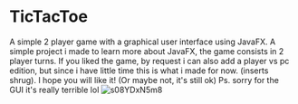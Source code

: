 # TicTacToe
A simple 2 player game with a graphical user interface using JavaFX.
A simple project i made to learn more about JavaFX, the game consists in 2 player turns.  If you liked the game, by request i can also add a player vs pc edition, but since i have little time this is what i made for now. (inserts shrug). I hope you will like it! (Or maybe not, it's still ok)
Ps. sorry for the GUI it's really terrible lol 
![s08YDxN5m8](https://user-images.githubusercontent.com/67153646/155994074-cb1fa2be-dd99-4aed-a8ba-9e0d8f5e93bf.png)

